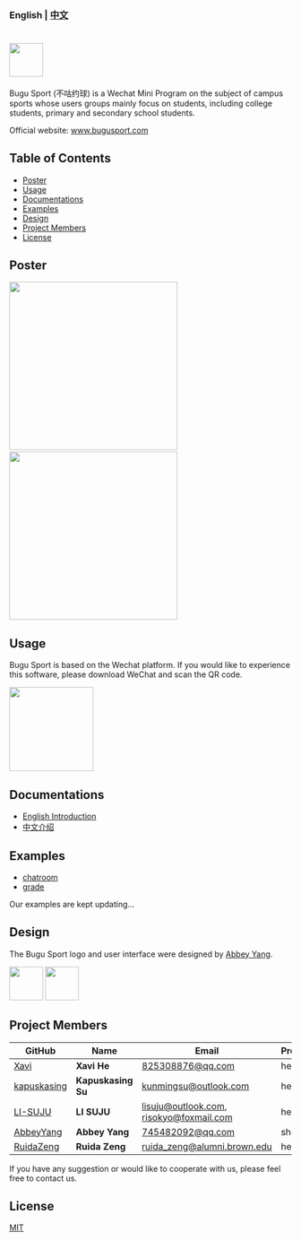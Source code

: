 ### English | [中文](./README_CHINESE.md) 
# <img src='./images/title1.png' height='60'/></br>

Bugu Sport (不咕约球) is a Wechat Mini Program on the subject of campus sports whose users groups mainly focus on students, including college students, primary and secondary school students.

Official website: www.bugusport.com

## Table of Contents
* [Poster](#Poster)
* [Usage](#Usage)
* [Documentations](#Documentations)
* [Examples](#Examples)
* [Design](#Design)
* [Project Members](#Project_Members)
* [License](#License)

## Poster <a name="Poster"></a>

<img src="./images/intro2.jpg" width = "300"  />&emsp; <img src="./images/intro1.jpg" width = "300"  />
## Usage <a name="Usage"></a>

Bugu Sport is based on the Wechat platform. If you would like to experience this software, please download WeChat and scan the QR code.

<img src="./QRcode.JPG" width = "150" height = "150" />

## Documentations <a name="Documentations"></a>

- [English Introduction](./English_introduction)
- [中文介绍](./中文介绍)

## Examples <a name="Examples"></a>

- [chatroom](./examples/chatroom)
- [grade](./examples/grade)

Our examples are kept updating...

## Design <a name="Design"></a>

The Bugu Sport logo and user interface were designed by [Abbey Yang](https://github.com/AbbeyYang).  

<img src="./images/title2.png" height = "60"  /> <img src="./images/title4.png" height = "60"/>


## Project Members <a name="Project_Members"></a>

| **GitHub** | **Name** | **Email** | **Pronouns** |
|------------|----------|-----------|--------------|
| [Xavi](https://github.com/HeXavi8) | **Xavi He** | [825308876@qq.com](mailto:825308876@qq.com) | he/him |
| [kapuskasing](https://github.com/kapuskasing) | **Kapuskasing Su** | [kunmingsu@outlook.com](mailto:kunmingsu@outlook.com) | he/him |
| [LI-SUJU](https://github.com/LI-SUJU) | **LI SUJU** | [lisuju@outlook.com](mailto:lisuju@outlook.com), [risokyo@foxmail.com](mailto:risokyo@foxmail.com) | he/him |
| [AbbeyYang](https://github.com/AbbeyYang) | **Abbey Yang** | [745482092@qq.com](mailto:745482092@qq.com) | she/her |
| [RuidaZeng](https://github.com/RuidaZeng) | **Ruida Zeng** | [ruida_zeng@alumni.brown.edu](mailto:ruida_zeng@alumni.brown.edu) | he/him |

If you have any suggestion or would like to cooperate with us, please feel free to contact us. </br>

## License <a name="License"></a>

[MIT](./LICENSE)
